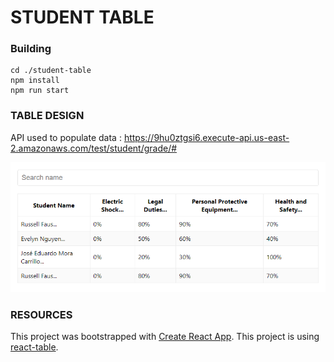 # STUDENT TABLE

### Building

```
cd ./student-table
npm install
npm run start
```

### TABLE DESIGN

API used to populate data : https://9hu0ztgsi6.execute-api.us-east-2.amazonaws.com/test/student/grade/#

![Alt text](https://github.com/upendra-singh0/student-table/blob/master/res/table.png?raw=true 'image to show table')

### RESOURCES

This project was bootstrapped with [Create React App](https://github.com/facebook/create-react-app).
This project is using [react-table](https://react-table.tanstack.com/).

